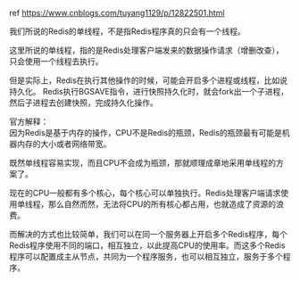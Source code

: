 ref https://www.cnblogs.com/tuyang1129/p/12822501.html

我们所说的Redis的单线程，不是指Redis程序真的只会有一个线程。

这里所说的单线程，指的是Redis处理客户端发来的数据操作请求（增删改查），只会使用一个线程去执行。

但是实际上，Redis在执行其他操作的时候，可能会开启多个进程或线程，比如说持久化。
Redis执行BGSAVE指令，进行快照持久化时，就会fork出一个子进程，然后子进程去创建快照，完成持久化操作。

官方解释：  
因为Redis是基于内存的操作，CPU不是Redis的瓶颈，Redis的瓶颈最有可能是机器内存的大小或者网络带宽。

既然单线程容易实现，而且CPU不会成为瓶颈，那就顺理成章地采用单线程的方案了。

现在的CPU一般都有多个核心，每个核心可以单独执行。Redis处理客户端请求使用单线程，那么自然而然，无法将CPU的所有核心都占用，也就造成了资源的浪费。

而解决的方式也比较简单，我们可以在同一个服务器上开启多个Redis程序，每个Redis程序使用不同的端口，相互独立，以此提高CPU的使用率。而这多个Redis程序可以配置成主从节点，共同为一个程序服务，也可以相互独立，服务于多个程序。
